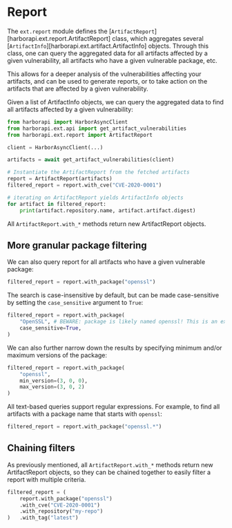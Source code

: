 # Report

The `ext.report` module defines the [`ArtifactReport`][harborapi.ext.report.ArtifactReport] class, which aggregates several [`ArtifactInfo`][harborapi.ext.artifact.ArtifactInfo] objects. Through this class, one can query the aggregated data for all artifacts affected by a given vulnerability, all artifacts who have a given vulnerable package, etc.

This allows for a deeper analysis of the vulnerabilities affecting your artifacts, and can be used to generate reports, or to take action on the artifacts that are affected by a given vulnerability.

Given a list of ArtifactInfo objects, we can query the aggregated data to find all artifacts affected by a given vulnerability:

```py title="report_filter_cve.py" hl_lines="11"
from harborapi import HarborAsyncClient
from harborapi.ext.api import get_artifact_vulnerabilities
from harborapi.ext.report import ArtifactReport

client = HarborAsyncClient(...)

artifacts = await get_artifact_vulnerabilities(client)

# Instantiate the ArtifactReport from the fetched artifacts
report = ArtifactReport(artifacts)
filtered_report = report.with_cve("CVE-2020-0001")

# iterating on ArtifactReport yields ArtifactInfo objects
for artifact in filtered_report:
    print(artifact.repository.name, artifact.artifact.digest)
```

All `ArtifactReport.with_*` methods return new ArtifactReport objects.

## More granular package filtering

We can also query report for all artifacts who have a given vulnerable package:

```py
filtered_report = report.with_package("openssl")
```

The search is case-insensitive by default, but can be made case-sensitive by setting the `case_sensitive` argument to `True`:

```py hl_lines="3"
filtered_report = report.with_package(
    "OpenSSL", # BEWARE: package is likely named openssl! This is an example
    case_sensitive=True,
)
```

We can also further narrow down the results by specifying minimum and/or maximum versions of the package:

```py hl_lines="3 4"
filtered_report = report.with_package(
    "openssl",
    min_version=(3, 0, 0),
    max_version=(3, 0, 2)
)
```

All text-based queries support regular expressions. For example, to find all artifacts with a package name that starts with `openssl`:

```py
filtered_report = report.with_package("openssl.*")
```

## Chaining filters

As previously mentioned, all `ArtifactReport.with_*` methods return new ArtifactReport objects, so they can be chained together to easily filter a report with multiple criteria.

```py
filtered_report = (
    report.with_package("openssl")
    .with_cve("CVE-2020-0001")
    .with_repository("my-repo")
)   .with_tag("latest")
```
